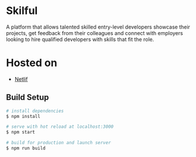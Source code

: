 # Skilful
A platform that allows talented skilled entry-level developers showcase their projects, get feedback from their colleagues and connect with employers looking to hire qualified developers with skills that fit the role.

# Hosted on
- [Netlif](https://skilful.netlify.app/)

## Build Setup

```bash
# install dependencies
$ npm install

# serve with hot reload at localhost:3000
$ npm start

# build for production and launch server
$ npm run build

```
